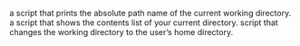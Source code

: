 a script that prints the absolute path name of the current working directory.
a script that shows the  contents list of your current directory.
script that changes the working directory to the user’s home directory.
